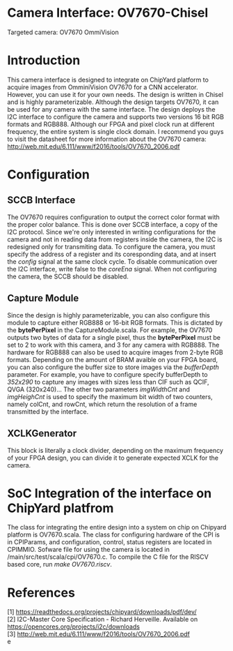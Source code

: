 # Camera Interface: OV7670-Chisel
Targeted camera: OV7670 OmmiVision
# Introduction
This camera interface is designed to integrate on ChipYard platform to acquire images from OmminiVision OV7670 for a CNN accelerator. However, you can use it for your own needs. The design is written in Chisel and is highly parameterizable. Although the design targets OV7670, it can be used for any camera with the same interface. The design deploys the I2C interface to configure the camera and supports two versions 16 bit RGB formats and RGB888. Although our FPGA and pixel clock run at different frequency, the entire system is single clock domain. I recommend you guys to visit the datasheet for more information about the OV7670 camera: http://web.mit.edu/6.111/www/f2016/tools/OV7670_2006.pdf
# Configuration
## SCCB Interface
The OV7670 requires configuration to output the correct color format with the proper color balance. This is done over SCCB interface, a copy of the I2C protocol. Since we're only interested in writing configurations for the camera and not in reading data from registers inside the camera, the I2C is redesigned only for transmiting data. To configure the camera, you must specify the address of a register and its coresponding data, and at insert the *config* signal at the same clock cycle. To disable communication over the I2C interface, write false to the *coreEna* signal. When not configuring the camera, the SCCB should be disabled.
## Capture Module
Since the design is highly parameterizable, you can also configure this module to capture either RGB888 or 16-bit RGB formats. This is dictated by the **bytePerPixel** in the CaptureModule.scala. For example, the OV7670 outputs two bytes of data for a single pixel, thus the **bytePerPixel** must be set to 2 to work with this camera, and 3 for any camera with RGB888. The hardware for RGB888 can also be used to acquire images from 2-byte RGB formats.
Depending on the amount of BRAM avaible on your FPGA board, you can also configure the buffer size to store images via the *bufferDepth* parameter. For example, you have to configure specify bufferDepth to *352x290* to capture any images with sizes less than CIF such as QCIF, QVGA (320x240)... The other two parameters *imgWidthCnt* and *imgHeighCnt* is used to specify the maximum bit width of two counters, namely colCnt, and rowCnt, which return the resolution of a frame transmitted by the interface.
## XCLKGenerator
This block is literally a clock divider, depending on the maximum frequency of your FPGA design, you can divide it to generate expected XCLK for the camera.
# SoC Integration of the interface on ChipYard platfrom
The class for integrating the entire design into a system on chip on Chipyard platform is OV7670.scala. The class for configuring hardware of the CPI is in CPIParams, and configuration, control, status registers are located in CPIMMIO. Sofware file for using the camera is located in /main/src/test/scala/cpi/OV7670.c. To compile the C file for the RISCV based core, run *make OV7670.riscv*.
# References
[1] https://readthedocs.org/projects/chipyard/downloads/pdf/dev/ <br />
[2] I2C-Master Core Specification - Richard Herveille. Available on https://opencores.org/projects/i2c/downloads <br />
[3] http://web.mit.edu/6.111/www/f2016/tools/OV7670_2006.pdf <br />e
